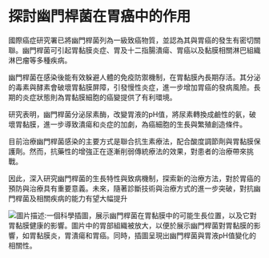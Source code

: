 # 探討幽門桿菌在胃癌中的作用

國際癌症研究署已將幽門桿菌列為一級致癌物質，並認為其與胃癌的發生有密切關聯。幽門桿菌可引起胃黏膜炎症、胃及十二指腸潰瘍、胃癌以及黏膜相關淋巴組織淋巴瘤等多種疾病。

幽門桿菌在感染後能有效躲避人體的免疫防禦機制，在胃黏膜內長期存活。其分泌的毒素與酵素會破壞胃黏膜屏障，引發慢性炎症，進一步增加胃癌的發病風險。長期的炎症狀態則為胃黏膜細胞的癌變提供了有利環境。

研究表明，幽門桿菌分泌尿素酶，改變胃液的pH值，將尿素轉換成鹼性的氨，破壞胃黏膜，進一步導致潰瘍和炎症的加劇，為癌細胞的生長與繁殖創造條件。 

目前治療幽門桿菌感染的主要方式是聯合抗生素療法，配合酸度調節劑與胃黏膜保護劑。然而，抗藥性的增強正在逐漸削弱傳統療法的效果，對患者的治療帶來挑戰。

因此，深入研究幽門桿菌的生長特性與致病機制，探索新的治療方法，對於胃癌的預防與治療具有重要意義。未來，隨著診斷技術與治療方式的進一步突破，對抗幽門桿菌及相關疾病的能力有望大幅提升

![*圖片描述*:一個科學插圖，展示幽門桿菌在胃黏膜中的可能生長位置，以及它對胃黏膜健康的影響。圖片中的胃部組織被放大，以便於展示幽門桿菌對胃黏膜的影響，如胃黏膜炎，胃潰瘍和胃癌。同時，插圖呈現出幽門桿菌與胃液pH值變化的相關性。](https://i.imgur.com/L8Np6dp.jpeg)